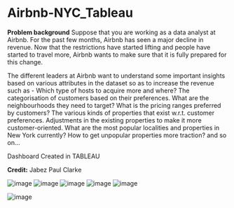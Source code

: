 # Airbnb-NYC_Tableau
**Problem background** Suppose that you are working as a data analyst at Airbnb. For the past few months, Airbnb has seen a major decline in revenue. Now that the restrictions have started lifting and people have started to travel more, Airbnb wants to make sure that it is fully prepared for this change. 

The different leaders at Airbnb want to understand some important insights based on various attributes in the dataset so as to increase the revenue such as -  Which type of hosts to acquire more and where? The categorisation of customers based on their preferences. What are the neighbourhoods they need to target? What is the pricing ranges preferred by customers? The various kinds of properties that exist w.r.t. customer preferences. Adjustments in the existing properties to make it more customer-oriented. What are the most popular localities and properties in New York currently? How to get unpopular properties more traction? and so on...


Dashboard Created in TABLEAU

**Credit:** Jabez Paul Clarke



![image](https://user-images.githubusercontent.com/90130378/161399352-997a0631-4967-4ff7-8cc5-c4f904bd00dc.png)
![image](https://user-images.githubusercontent.com/90130378/161399384-0925ed10-abd0-427b-b004-1509459c2a46.png)
![image](https://user-images.githubusercontent.com/90130378/161399436-df8b0931-ae5e-48dc-9436-f9a82560dcfc.png)
![image](https://user-images.githubusercontent.com/90130378/161399467-b64bd9dd-fc73-46f4-9a43-10a26db7a40b.png)
![image](https://user-images.githubusercontent.com/90130378/161399627-921284f9-4aa5-4ac1-9ab9-467a3d24fc15.png)


![image](https://user-images.githubusercontent.com/90130378/161399005-1beb17d4-be77-4d04-abe4-58208acb06bb.png)
